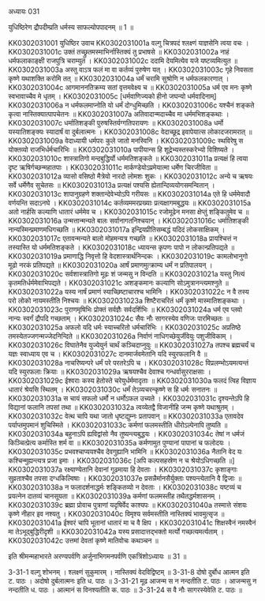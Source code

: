 अध्यायः 031

युधिष्ठिरेण द्रौपदीम्प्रति धर्मस्य साफल्योपपादनम् ॥ 1 ॥

KK0302031001	युधिष्ठिर उवाच 
KK0302031001a	वल्गु चित्रपदं श्लक्ष्णं याज्ञसेनि त्वया वचः ।
KK0302031001c	उक्तं तच्छ्रुतमस्माभिर्नास्तिक्यं तु प्रभाषसे ॥
KK0302031002a	नाहं धर्मफलाकाङ्क्षी राजपुत्रि चराम्युत ।
KK0302031002c	ददामि देयमित्येव यजे यष्टव्यमित्युत ॥
KK0302031003a	अस्तु वाऽत्र फलं मा वा कर्तव्यं पुरुषेण यत् ।
KK0302031003c	गृहे निवसता कृष्णे यथाशक्ति करोमि तत् ॥
KK0302031004a	धर्मं चरामि सुश्रोणि न धर्मफलकारणात् ।
KK0302031004c	आगमाननतिक्रम्य सतां वृत्तमवेक्ष्य च ॥
KK0302031005a	धर्म एव मनः कृष्णे स्वभावाच्चैव मे धृतम् ।
KK0302031005c	[धर्मवाणिज्यको हीनो जघन्यो धर्मवादिनाम्]
KK0302031006a	न धर्मफलमाप्नोति यो धर्मं दोग्धुमिच्छति ।
KK0302031006c	यश्चैनं शङ्कते कृत्वा नास्तिक्यात्पापचेतनः ॥
KK0302031007a	अतिवादान्मदाच्चैव मा धर्ममभिशङ्कथाः ।
KK0302031007c	धर्मातिशङ्की पुरुषस्तिर्यग्गतिपरायणः ॥
KK0302031008a	धर्मो यस्यातिशङ्क्यः स्यादार्षं वा दुर्बलात्मनः ।
KK0302031008c	वेदाच्छूद्र इवापेयात्स लोकादजरामरात् ॥
KK0302031009a	वेदाध्यायी धर्मपरः कुले जातो मनस्विनि ।
KK0302031009c	स्थविरेषु स योक्तव्यो राजभिर्धर्मचारिभिः ॥
KK0302031010a	पापीयान्स हि शूद्रेभ्यस्तस्करेभ्यो विशिष्यते ।
KK0302031010c	शास्त्रातिगो मन्दबुद्धिर्यो धर्ममतिशङ्कते ॥
KK0302031011a	प्रत्यक्षं हि त्वया दृष्ट ऋषिर्गच्छन्महातपाः ।
KK0302031011c	मार्कण्डेयोऽप्रमेयात्मा धर्मेण चिरजीविता ॥
KK0302031012a	व्यासो वसिष्ठो मैत्रेयो नारदो लोमशः शुकः ।
KK0302031012c	अन्ये च ऋषयः सर्वे धर्मेणैव सुचेतसः ॥
KK0302031013a	प्रत्यक्षं पश्यसि ह्येतान्दिव्ययोगसमन्वितान् ।
KK0302031013c	शापानुग्रहणे शक्तान्देवेभ्योऽपि गरीयसः ॥
KK0302031014a	एते हि धर्ममेवादौ वर्णयन्ति सदाऽनघे ।
KK0302031014c	कर्तव्यममरप्रख्याः प्रत्यक्षागमबुद्धयः ॥
KK0302031015a	अतो नार्हसि कल्याणि धातारं धर्ममेव च ।
KK0302031015c	रजोमूढेन मनसा क्षेप्तुं शङ्कितुमेव च ॥
KK0302031016a	उन्मत्तान्मन्यते बालः सर्वानागतनिश्चयान् ।
KK0302031016c	धर्मातिशङ्की नान्यस्मिन्प्रमाणमधिगच्छति ॥
KK0302031017a	इन्द्रियप्रीतिसम्बद्धं यदिदं लोकसाक्षिकम् ।
KK0302031017c	एतावन्मन्यते बालो मोहमन्यत्र गच्छति ॥
KK0302031018a	प्रायश्चित्तं न तस्यास्ति यो धर्ममतिशङ्कते ।
KK0302031018c	ध्यायन्स कृपणः पापो न लोकान्प्रतिपद्यते ॥
KK0302031019a	प्रमाणाद्धि निवृत्तो हि वेदशास्त्रार्थनिन्दकः ।
KK0302031019c	कामलोभानुगो मूढो नरकं प्रतिपद्यते ॥
KK0302031020a	आर्षं प्रमाणमुत्क्राम्य धर्मं न प्रतिपालयन् ।
KK0302031020c	सर्वशास्त्रातिगो मूढः शं जन्मसु न विन्दति ॥
KK0302031021a	यस्तु नित्यं कृतमतिर्धर्ममेवाभिपद्यते ।
KK0302031021c	अशङ्कमानः कल्याणि सोऽमुत्रानन्त्यमश्नुते ॥
KK0302031022a	यस्य नार्षं प्रमाणं स्याच्छिष्टाचारश्च भामिनि ।
KK0302031022c	न वै तस्य परो लोको नायमस्तीति निश्चयः ॥
KK0302031023a	शिष्टैराचरितं धर्मं कृष्णे मास्मातिशङ्कथाः ।
KK0302031023c	पुराणमृषिभिः प्रोक्तं सर्वज्ञैः सर्वदर्शिभिः ॥
KK0302031024a	धर्म एव प्लवो नान्यः स्वर्गं द्रौपदि गच्छताम् ।
KK0302031024c	सैवः नौः सागरस्येव वणिजः पारमिच्छतः ॥
KK0302031025a	अफलो यदि धर्मः स्याच्चरितो धर्मचारिभिः ।
KK0302031025c	अप्रतिष्ठे तमस्येतज्जगन्मज्जेदनिन्दिते ॥
KK0302031026a	निर्वाणं नाधिगच्छेयुर्जीवेयुः पशुजीविकाम् ।
KK0302031026c	विघातेनैव युज्येयुर्न चार्थं कञ्चिदाप्नुयुः ॥
KK0302031027a	तपश्च ब्रह्मचर्यं च यज्ञः स्वाध्याय एव च ।
KK0302031027c	दानमार्जवमेतानि यदि स्युरफलानि वै ॥
KK0302031028a	नाचरिष्यन्परे धर्मं परे परतरेऽपि च ।
KK0302031028c	विप्रलम्भोऽयमत्यन्तं यदि स्युरफलाः क्रियाः ॥
KK0302031029a	ऋषयश्चैव देवाश्च गन्धर्वासुरराक्षसाः ।
KK0302031029c	ईश्वराः कस्य हेतोस्ते चरेयुर्धर्ममादृताः ॥
KK0302031030a	फलदं त्विह विज्ञाय धातारं श्रेयसि स्थितम् ।
KK0302031030c	धर्मं तेऽव्यचरन्कृष्णे स हि धर्मः सनातनः ॥
KK0302031031a	स चायं सफलो धर्मो न धर्मोऽफल उच्यते ।
KK0302031031c	दृश्यन्तेऽपि हि विद्यानां फलानि तपसां तथा ॥
KK0302031032a	त्वय्येतद्वै विजानीहि जन्म कृष्णे यथाश्रुतम् ।
KK0302031032c	वेत्थ चापि यथा जातो धृष्टद्युम्नः प्रतापवान् ॥
KK0302031033a	एतावदेव पर्याप्तमुपमानं शुचिस्मिते ।
KK0302031033c	कर्मणां फलमस्तीति धीरोऽल्पेनापि तुष्यति ॥
KK0302031034a	बहुनाऽपि ह्यविद्वांसो नैव तुष्यन्त्यबुद्धयः ।
KK0302031034c	तेषां न धर्मजं किञ्चित्प्रेत्य कर्मास्ति शर्म वा ॥
KK0302031035a	कर्मणामुत पुण्यानां पापानां च फलोदयः ।
KK0302031035c	प्रभवश्चाप्ययश्चैव देवगुह्यानि भामिनि ॥
KK0302031036a	नैतानि वेद यः कश्चिन्मुह्यन्त्यत्र प्रजा इमाः ।
KK0302031036c	[अपि कल्पसहस्रेण न च श्रेयोऽधिगच्छति ॥]
KK0302031037a	रक्ष्याण्येतानि देवानां गूढमाया हि देवताः ।
KK0302031037c	कृशाङ्गाः सुव्रताश्चैव तपसा दग्धकिल्विषाः ।
KK0302031037e	प्रसन्नैर्मानसैर्युक्ताः पश्यन्त्येतानि वै द्विजाः ॥
KK0302031038a	न फलादर्शनाद्धर्मः शङ्कितव्यो न देवताः ।
KK0302031038c	यष्टव्यं च प्रयत्नेन दातव्यं चानसूयता ॥
KK0302031039a	कर्मणां फलमस्तीह तथैतद्धर्मशासनम् ।
KK0302031039c	ब्रह्मा प्रोवाच पुत्राणां यदृषिर्वेद काश्यपः ॥
KK0302031040a	तस्मात्ते संशयः कृष्णे नीहार इव नश्यतु ।
KK0302031040c	विमृश्य सर्वमस्तीति नास्तिक्यं भावमुत्सृज ॥
KK0302031041a	ईश्वरं चापि भूतानां धातारं मा च वै क्षिप ।
KK0302031041c	शिक्षस्वैनं नमस्वैनं मा तेऽभूद्बुद्धिरीदृशी ॥
KK0302031042a	यस्य प्रसादात्तद्भक्तो मर्त्यो गच्छत्यमर्त्यताम् ।
KK0302031042c	उत्तमां देवतां कृष्णे मातिवोचः कथञ्चन ॥

इति श्रीमन्महाभारते अरण्यपर्वणि अर्जुनाभिगमनपर्वणि एकत्रिंशोऽध्यायः ॥ 31 ॥

3-31-1 वल्गु शोभनम् । श्लक्ष्णं सुकुमारम् । नास्तिक्यं वेदविद्विष्टम् ॥ 3-31-8 दोषो दुर्बोध आत्मन इति ट. पाठः । अदोषो दुर्बलात्मनः इति ध. पाठः ॥ 3-31-21 मूढ आजन्म स न नन्दतीति ट. पाठः । आजन्मसु न नन्दतीति ध. पाठः । आत्मानं स विनश्यतीति क. पाठः ॥ 3-31-24 स वै नौः सागरस्येवेति ट. पाठः ॥
